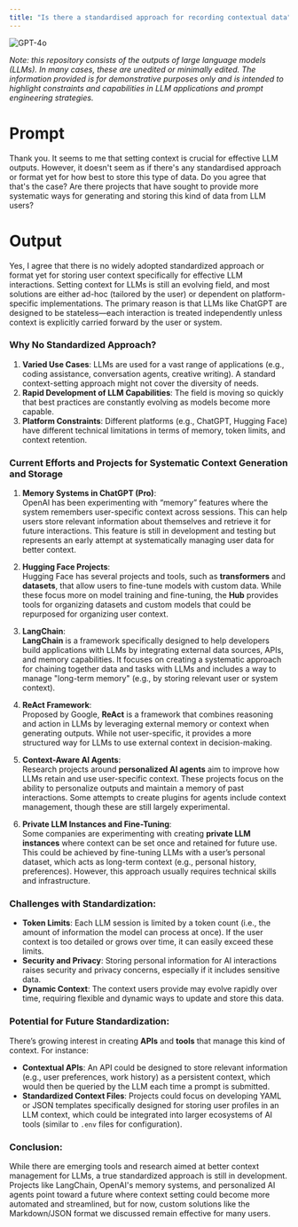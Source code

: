 ```yaml
---
title: "Is there a standardised approach for recording contextual data"
---
```

![GPT-4o](https://img.shields.io/badge/GPT--4o-3333FF?style=for-the-badge&logo=openai&logoColor=white)



*Note: this repository consists of the outputs of large language models (LLMs). In many cases, these are unedited or minimally edited. The information provided is for demonstrative purposes only and is intended to highlight constraints and capabilities in LLM applications and prompt engineering strategies.*


# Prompt

Thank you. It seems to me that setting context is crucial for effective LLM outputs. However, it doesn't seem as if there's any standardised approach or format yet for how best to store this type of data. Do you agree that that's the case? Are there projects that have sought to provide more systematic ways for generating and storing this kind of data from LLM users?

# Output

Yes, I agree that there is no widely adopted standardized approach or format yet for storing user context specifically for effective LLM interactions. Setting context for LLMs is still an evolving field, and most solutions are either ad-hoc (tailored by the user) or dependent on platform-specific implementations. The primary reason is that LLMs like ChatGPT are designed to be stateless—each interaction is treated independently unless context is explicitly carried forward by the user or system.

### Why No Standardized Approach?
1. **Varied Use Cases**: LLMs are used for a vast range of applications (e.g., coding assistance, conversation agents, creative writing). A standard context-setting approach might not cover the diversity of needs.
2. **Rapid Development of LLM Capabilities**: The field is moving so quickly that best practices are constantly evolving as models become more capable.
3. **Platform Constraints**: Different platforms (e.g., ChatGPT, Hugging Face) have different technical limitations in terms of memory, token limits, and context retention.

### Current Efforts and Projects for Systematic Context Generation and Storage

1. **Memory Systems in ChatGPT (Pro)**:  
   OpenAI has been experimenting with “memory” features where the system remembers user-specific context across sessions. This can help users store relevant information about themselves and retrieve it for future interactions. This feature is still in development and testing but represents an early attempt at systematically managing user data for better context.

2. **Hugging Face Projects**:  
   Hugging Face has several projects and tools, such as **transformers** and **datasets**, that allow users to fine-tune models with custom data. While these focus more on model training and fine-tuning, the **Hub** provides tools for organizing datasets and custom models that could be repurposed for organizing user context.

3. **LangChain**:  
   **LangChain** is a framework specifically designed to help developers build applications with LLMs by integrating external data sources, APIs, and memory capabilities. It focuses on creating a systematic approach for chaining together data and tasks with LLMs and includes a way to manage "long-term memory" (e.g., by storing relevant user or system context).

4. **ReAct Framework**:  
   Proposed by Google, **ReAct** is a framework that combines reasoning and action in LLMs by leveraging external memory or context when generating outputs. While not user-specific, it provides a more structured way for LLMs to use external context in decision-making.

5. **Context-Aware AI Agents**:  
   Research projects around **personalized AI agents** aim to improve how LLMs retain and use user-specific context. These projects focus on the ability to personalize outputs and maintain a memory of past interactions. Some attempts to create plugins for agents include context management, though these are still largely experimental.

6. **Private LLM Instances and Fine-Tuning**:  
   Some companies are experimenting with creating **private LLM instances** where context can be set once and retained for future use. This could be achieved by fine-tuning LLMs with a user’s personal dataset, which acts as long-term context (e.g., personal history, preferences). However, this approach usually requires technical skills and infrastructure.

### Challenges with Standardization:
- **Token Limits**: Each LLM session is limited by a token count (i.e., the amount of information the model can process at once). If the user context is too detailed or grows over time, it can easily exceed these limits.
- **Security and Privacy**: Storing personal information for AI interactions raises security and privacy concerns, especially if it includes sensitive data.
- **Dynamic Context**: The context users provide may evolve rapidly over time, requiring flexible and dynamic ways to update and store this data.
  
### Potential for Future Standardization:
There’s growing interest in creating **APIs** and **tools** that manage this kind of context. For instance:
- **Contextual APIs**: An API could be designed to store relevant information (e.g., user preferences, work history) as a persistent context, which would then be queried by the LLM each time a prompt is submitted.
- **Standardized Context Files**: Projects could focus on developing YAML or JSON templates specifically designed for storing user profiles in an LLM context, which could be integrated into larger ecosystems of AI tools (similar to `.env` files for configuration).

### Conclusion:
While there are emerging tools and research aimed at better context management for LLMs, a true standardized approach is still in development. Projects like LangChain, OpenAI's memory systems, and personalized AI agents point toward a future where context setting could become more automated and streamlined, but for now, custom solutions like the Markdown/JSON format we discussed remain effective for many users.